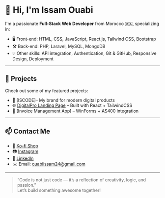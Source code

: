 # 👋 Hi, I'm Issam Ouabi

I'm a passionate **Full-Stack Web Developer** from Morocco 🇲🇦, specializing in:

- 🖥️ Front-end: HTML, CSS, JavaScript, React.js, Tailwind CSS, Bootstrap
- 🛠️ Back-end: PHP, Laravel, MySQL, MongoDB
- 💡 Other skills: API integration, Authentication, Git & GitHub, Responsive Design, Deployment

---

## 🚀 Projects

Check out some of my featured projects:
- 🎯 [ISCODE]– My brand for modern digital products
- 🌐 [DigitalPro Landing Page](https://github.com/issam-oua/digitalpro-landing) – Built with React + TailwindCSS
- 📝 [Invoice Management App] – WinForms + AS400 integration

---

## 📫 Contact Me

- 💼 [Ko-fi Shop](https://ko-fi.com/iscode)
- 📷 [Instagram](https://www.instagram.com/isocde_dev?igsh=ZzEzdXhjdzlzY3ph)
- 🔗 [LinkedIn](https://www.linkedin.com/in/ouabi-issam/)
- ✉️ Email: ouabiissam24@gmail.com
---

> “Code is not just code — it’s a reflection of creativity, logic, and passion.”  
> Let’s build something awesome together!

